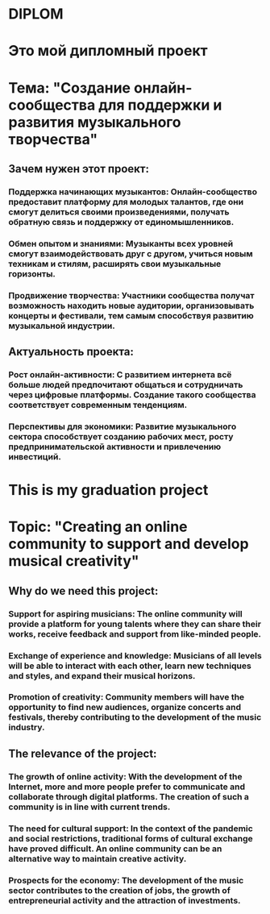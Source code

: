 # DIPLOM
# Это мой дипломный проект

# Тема: "Создание онлайн-сообщества для поддержки и развития музыкального творчества"


## Зачем нужен этот проект:




### Поддержка начинающих музыкантов: Онлайн-сообщество предоставит платформу для молодых талантов, где они смогут делиться своими произведениями, получать обратную связь и поддержку от единомышленников.
### Обмен опытом и знаниями: Музыканты всех уровней смогут взаимодействовать друг с другом, учиться новым техникам и стилям, расширять свои музыкальные горизонты.
### Продвижение творчества: Участники сообщества получат возможность находить новые аудитории, организовывать концерты и фестивали, тем самым способствуя развитию музыкальной индустрии.

## Актуальность проекта:

### Рост онлайн-активности: С развитием интернета всё больше людей предпочитают общаться и сотрудничать через цифровые платформы. Создание такого сообщества соответствует современным тенденциям.
### Перспективы для экономики: Развитие музыкального сектора способствует созданию рабочих мест, росту предпринимательской активности и привлечению инвестиций.




# This is my graduation project

# Topic: "Creating an online community to support and develop musical creativity"


## Why do we need this project:

### Support for aspiring musicians: The online community will provide a platform for young talents where they can share their works, receive feedback and support from like-minded people.
### Exchange of experience and knowledge: Musicians of all levels will be able to interact with each other, learn new techniques and styles, and expand their musical horizons.
### Promotion of creativity: Community members will have the opportunity to find new audiences, organize concerts and festivals, thereby contributing to the development of the music industry.


## The relevance of the project:

### The growth of online activity: With the development of the Internet, more and more people prefer to communicate and collaborate through digital platforms. The creation of such a community is in line with current trends.

### The need for cultural support: In the context of the pandemic and social restrictions, traditional forms of cultural exchange have proved difficult. An online community can be an alternative way to maintain creative activity.

### Prospects for the economy: The development of the music sector contributes to the creation of jobs, the growth of entrepreneurial activity and the attraction of investments.
